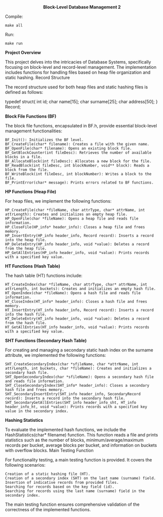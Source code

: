 **<p align = center>Block-Level Database Management 2**


Compile:
    
    make all

Run:
    
    make run


**Project Overview**

This project delves into the intricacies of Database Systems, specifically focusing on block-level and record-level management. The implementation includes functions for handling files based on heap file organization and static hashing.
Record Structure

The record structure used for both heap files and static hashing files is defined as follows:


   typedef struct{
      int id;
      char name[15];
      char surname[25];
      char address[50];
   } Record;

**Block File Functions (BF)**

The block file functions, encapsulated in BF.h, provide essential block-level management functionalities:

    BF_Init(): Initializes the BF level.
    BF_CreateFile(char* filename): Creates a file with the given name.
    BF_OpenFile(char* filename): Opens an existing block file.
    BF_GetBlockCounter(int fileDesc): Retrieves the number of available blocks in a file.
    BF_AllocateBlock(int fileDesc): Allocates a new block for the file.
    BF_ReadBlock(int fileDesc, int blockNumber, void** block): Reads a block from the file.
    BF_WriteBlock(int fileDesc, int blockNumber): Writes a block to the file.
    BF_PrintError(char* message): Prints errors related to BF functions.

**HP Functions (Heap File)**

For heap files, we implement the following functions:

    HP_CreateFile(char *fileName, char attrType, char* attrName, int attrLength): Creates and initializes an empty heap file.
    HP_OpenFile(char *fileName): Opens a heap file and reads file information.
    HP_CloseFile(HP_info* header_info): Closes a heap file and frees memory.
    HP_InsertEntry(HP_info header_info, Record record): Inserts a record into the heap file.
    HP_DeleteEntry(HP_info header_info, void *value): Deletes a record from the heap file.
    HP_GetAllEntries(HP_info header_info, void *value): Prints records with a specified key value.

**HT Functions (Hash Table)**

The hash table (HT) functions include:

    HT_CreateIndex(char *fileName, char attrType, char* attrName, int attrLength, int buckets): Creates and initializes an empty hash file.
    HT_OpenIndex(char *fileName): Opens a hash file and reads file information.
    HT_CloseIndex(HT_info* header_info): Closes a hash file and frees memory.
    HT_InsertEntry(HT_info header_info, Record record): Inserts a record into the hash file.
    HT_DeleteEntry(HT_info header_info, void *value): Deletes a record from the hash file.
    HT_GetAllEntries(HT_info header_info, void *value): Prints records with a specified key value.

**SHT Functions (Secondary Hash Table)**

For creating and managing a secondary static hash index on the surname attribute, we implemented the following functions:

    SHT_CreateSecondaryIndex(char *sfileName, char *attrName, int attrLength, int buckets, char *fileName): Creates and initializes a secondary hash file.
    SHT_OpenSecondaryIndex(char *sfileName): Opens a secondary hash file and reads file information.
    SHT_CloseSecondaryIndex(SHT_info* header_info): Closes a secondary hash file and frees memory.
    SHT_SecondaryInsertEntry(SHT_info header_info, SecondaryRecord record): Inserts a record into the secondary hash file.
    SHT_SecondaryGetAllEntries(SHT_info header_info_sht, HT_info header_info_ht, void *value): Prints records with a specified key value in the secondary index.

**Hashing Statistics**

To evaluate the implemented hash functions, we include the HashStatistics(char* filename) function. This function reads a file and prints statistics such as the number of blocks, minimum/average/maximum records per bucket, average blocks per bucket, and information on buckets with overflow blocks.
Main Testing Function

For functionality testing, a main testing function is provided. It covers the following scenarios:

    Creation of a static hashing file (HT).
    Creation of a secondary index (SHT) on the last name (surname) field.
    Insertion of indicative records from provided files.
    Searching for records based on the key field (id).
    Searching for records using the last name (surname) field in the secondary index.

The main testing function ensures comprehensive validation of the correctness of the implemented functions.
